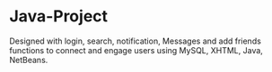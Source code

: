 # Java-Project
Designed with login, search, notification, Messages and add friends functions to connect and engage users using MySQL, XHTML, Java, NetBeans.
